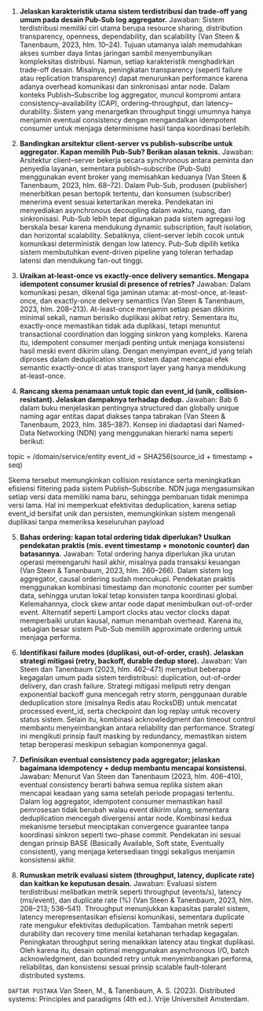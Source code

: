 1. **Jelaskan karakteristik utama sistem terdistribusi dan trade-off yang umum pada desain Pub-Sub log aggregator.**
Jawaban: 
Sistem terdistribusi memiliki ciri utama berupa resource sharing, distribution transparency, openness, dependability, dan scalability (Van Steen & Tanenbaum, 2023, hlm. 10–24). Tujuan utamanya ialah memudahkan akses sumber daya lintas jaringan sambil menyembunyikan kompleksitas distribusi. Namun, setiap karakteristik menghadirkan trade-off desain. Misalnya, peningkatan transparency (seperti failure atau replication transparency) dapat menurunkan performance karena adanya overhead komunikasi dan sinkronisasi antar node.
Dalam konteks Publish–Subscribe log aggregator, muncul kompromi antara consistency–availability (CAP), ordering–throughput, dan latency–durability. Sistem yang menargetkan throughput tinggi umumnya hanya menjamin eventual consistency dengan mengandalkan idempotent consumer untuk menjaga determinisme hasil tanpa koordinasi berlebih.

2. **Bandingkan arsitektur client-server vs publish-subscribe untuk aggregator. Kapan memilih Pub-Sub? Berikan alasan teknis.**
Jawaban:
Arsitektur client–server bekerja secara synchronous antara peminta dan penyedia layanan, sementara publish–subscribe (Pub-Sub) menggunakan event broker yang memisahkan keduanya (Van Steen & Tanenbaum, 2023, hlm. 68–72). Dalam Pub-Sub, produsen (publisher) menerbitkan pesan bertopik tertentu, dan konsumen (subscriber) menerima event sesuai ketertarikan mereka. Pendekatan ini menyediakan asynchronous decoupling dalam waktu, ruang, dan sinkronisasi.
Pub-Sub lebih tepat digunakan pada sistem agregasi log berskala besar karena mendukung dynamic subscription, fault isolation, dan horizontal scalability. Sebaliknya, client–server lebih cocok untuk komunikasi deterministik dengan low latency. Pub-Sub dipilih ketika sistem membutuhkan event-driven pipeline yang toleran terhadap latensi dan mendukung fan-out tinggi.

3. **Uraikan at-least-once vs exactly-once delivery semantics. Mengapa idempotent consumer krusial di presence of retries?**
Jawaban:
Dalam komunikasi pesan, dikenal tiga jaminan utama: at-most-once, at-least-once, dan exactly-once delivery semantics (Van Steen & Tanenbaum, 2023, hlm. 208–213). At-least-once menjamin setiap pesan dikirim minimal sekali, namun berisiko duplikasi akibat retry. Sementara itu, exactly-once memastikan tidak ada duplikasi, tetapi menuntut transactional coordination dan logging sinkron yang kompleks.
Karena itu, idempotent consumer menjadi penting untuk menjaga konsistensi hasil meski event dikirim ulang. Dengan menyimpan event_id yang telah diproses dalam deduplication store, sistem dapat mencapai efek semantic exactly-once di atas transport layer yang hanya mendukung at-least-once.


4. **Rancang skema penamaan untuk topic dan event_id (unik, collision-resistant). Jelaskan dampaknya terhadap dedup.**
Jawaban:
Bab 6 dalam buku menjelaskan pentingnya structured dan globally unique naming agar entitas dapat diakses tanpa tabrakan (Van Steen & Tanenbaum, 2023, hlm. 385–387). Konsep ini diadaptasi dari Named-Data Networking (NDN) yang menggunakan hierarki nama seperti berikut:

topic    = /domain/service/entity
event_id = SHA256(source_id + timestamp + seq)

Skema tersebut memungkinkan collision resistance serta meningkatkan efisiensi filtering pada sistem Publish–Subscribe. NDN juga mengasumsikan setiap versi data memiliki nama baru, sehingga pembaruan tidak menimpa versi lama. Hal ini memperkuat efektivitas deduplication, karena setiap event_id bersifat unik dan persisten, memungkinkan sistem mengenali duplikasi tanpa memeriksa keseluruhan payload

5. **Bahas ordering: kapan total ordering tidak diperlukan? Usulkan pendekatan praktis (mis. event timestamp + monotonic counter) dan batasannya.**
Jawaban:
Total ordering hanya diperlukan jika urutan operasi memengaruhi hasil akhir, misalnya pada transaksi keuangan (Van Steen & Tanenbaum, 2023, hlm. 260–266). Dalam sistem log aggregator, causal ordering sudah mencukupi. Pendekatan praktis menggunakan kombinasi timestamp dan monotonic counter per sumber data, sehingga urutan lokal tetap konsisten tanpa koordinasi global.
Kelemahannya, clock skew antar node dapat menimbulkan out-of-order event. Alternatif seperti Lamport clocks atau vector clocks dapat memperbaiki urutan kausal, namun menambah overhead. Karena itu, sebagian besar sistem Pub-Sub memilih approximate ordering untuk menjaga performa.

6. **Identifikasi failure modes (duplikasi, out-of-order, crash). Jelaskan strategi mitigasi (retry, backoff, durable dedup store).**
Jawaban:
Van Steen dan Tanenbaum (2023, hlm. 462–471) menyebut beberapa kegagalan umum pada sistem terdistribusi: duplication, out-of-order delivery, dan crash failure. Strategi mitigasi meliputi retry dengan exponential backoff guna mencegah retry storm, penggunaan durable deduplication store (misalnya Redis atau RocksDB) untuk mencatat processed event_id, serta checkpoint dan log replay untuk recovery status sistem.
Selain itu, kombinasi acknowledgment dan timeout control membantu menyeimbangkan antara reliability dan performance. Strategi ini mengikuti prinsip fault masking by redundancy, memastikan sistem tetap beroperasi meskipun sebagian komponennya gagal.

7. **Definisikan eventual consistency pada aggregator; jelaskan bagaimana idempotency + dedup membantu mencapai konsistensi.**
Jawaban:
Menurut Van Steen dan Tanenbaum (2023, hlm. 406–410), eventual consistency berarti bahwa semua replika sistem akan mencapai keadaan yang sama setelah periode propagasi tertentu. Dalam log aggregator, idempotent consumer memastikan hasil pemrosesan tidak berubah walau event dikirim ulang, sementara deduplication mencegah divergensi antar node.
Kombinasi kedua mekanisme tersebut menciptakan convergence guarantee tanpa koordinasi sinkron seperti two-phase commit. Pendekatan ini sesuai dengan prinsip BASE (Basically Available, Soft state, Eventually consistent), yang menjaga ketersediaan tinggi sekaligus menjamin konsistensi akhir.

8. **Rumuskan metrik evaluasi sistem (throughput, latency, duplicate rate) dan kaitkan ke keputusan desain.**
Jawaban:
Evaluasi sistem terdistribusi melibatkan metrik seperti throughput (events/s), latency (ms/event), dan duplicate rate (%) (Van Steen & Tanenbaum, 2023, hlm. 208–213; 536–541). Throughput menunjukkan kapasitas paralel sistem, latency merepresentasikan efisiensi komunikasi, sementara duplicate rate mengukur efektivitas deduplication.
Tambahan metrik seperti durability dan recovery time menilai ketahanan terhadap kegagalan. Peningkatan throughput sering menaikkan latency atau tingkat duplikasi. Oleh karena itu, desain optimal menggunakan asynchronous I/O, batch acknowledgment, dan bounded retry untuk menyeimbangkan performa, reliabilitas, dan konsistensi sesuai prinsip scalable fault-tolerant distributed systems.


`DAFTAR PUSTAKA`
Van Steen, M., & Tanenbaum, A. S. (2023). Distributed systems: Principles and paradigms (4th ed.). Vrije Universiteit Amsterdam.